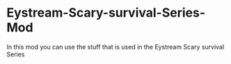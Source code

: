 # Eystream-Scary-survival-Series-Mod
In this mod you can use the stuff that is used in the Eystream Scary survival Series
